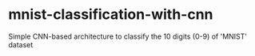 # mnist-classification-with-cnn
Simple CNN-based architecture to classify the 10 digits (0-9) of 'MNIST' dataset

